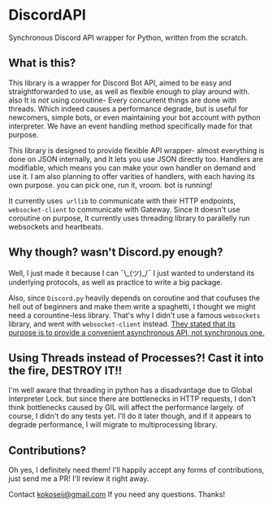 # DiscordAPI
Synchronous Discord API wrapper for Python, written from the scratch.

## What is this?
This library is a wrapper for Discord Bot API, aimed to be easy and straightforwarded to use, as well as flexible enough to play around with. also It is *not* using coroutine- Every concurrent things are done with threads. Which indeed causes a performance degrade, but is useful for newcomers, simple bots, or even maintaining your bot account with python interpreter. We have an event handling method specifically made for that purpose.

This library is designed to provide flexible API wrapper- almost everything is done on JSON internally, and It lets you use JSON directly too. Handlers are modifiable, which means you can make your own handler on demand and use it. I am also planning to offer varities of handlers, with each having its own purpose. you can pick one, run it, vroom. bot is running!

It currently uses` urllib` to communicate with their HTTP endpoints, `websocket-client` to communicate with Gateway.
Since It doesn't use coroutine on purpose, It currently uses threading library to parallelly run websockets and heartbeats.

## Why though? wasn't Discord.py enough?
Well, I just made it because I can ¯\\\_(ツ)\_/¯
I just wanted to understand its underlying protocols, as well as practice to write a big package.

Also, since `Discord.py` heavily depends on coroutine and that coufuses the hell out of beginners and make them write a spaghetti,
I thought we might need a corountine-less library. That's why I didn't use a famous `websockets` library, and went with `websocket-client` instead. [They stated that its purpose is to provide a convenient asynchronous API, not synchronous one.](https://github.com/aaugustin/websockets/issues/173)

## Using Threads instead of Processes?! Cast it into the fire, DESTROY IT!!
I'm well aware that threading in python has a disadvantage due to Global Interpreter Lock. but since there are bottlenecks in HTTP requests, I don't think bottlenecks caused by GIL will affect the performance largely. of course, I didn't do any tests yet. I'll do it later though, and if it appears to degrade performance, I will migrate to multiprocessing library.

## Contributions?
Oh yes, I definitely need them! I'll happily accept any forms of contributions, just send me a PR! I'll review it right away.

Contact kokoseij@gmail.com If you need any questions. Thanks!
